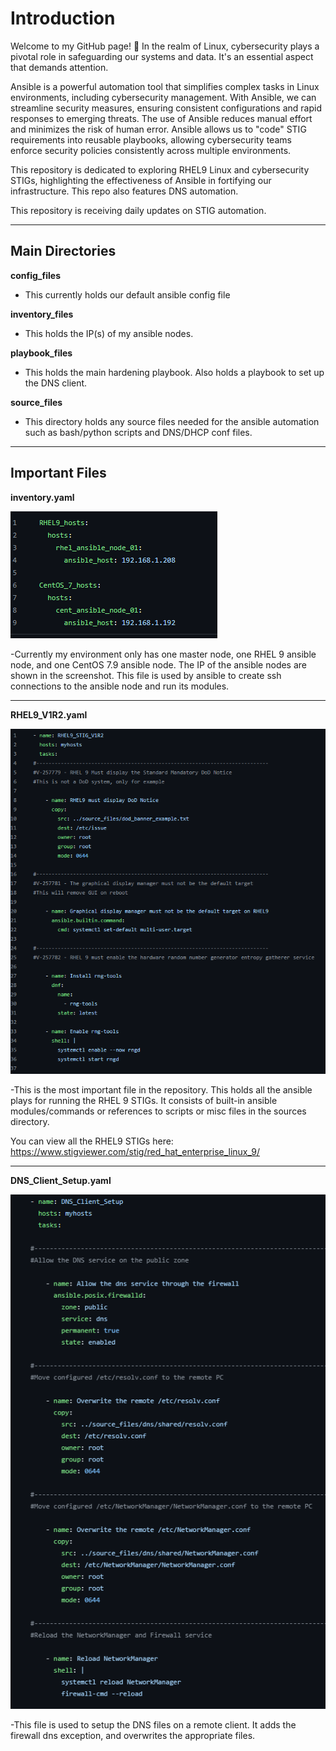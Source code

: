 # Introduction

Welcome to my GitHub page! 🚀 In the realm of Linux, cybersecurity plays a pivotal role in safeguarding our systems and data. It's an essential aspect that demands attention.

Ansible is a powerful automation tool that simplifies complex tasks in Linux environments, including cybersecurity management. With Ansible, we can streamline security measures, ensuring consistent configurations and rapid responses to emerging threats. The use of Ansible reduces manual effort and minimizes the risk of human error. Ansible allows us to "code" STIG requirements into reusable playbooks, allowing cybersecurity teams enforce security policies consistently across multiple environments.

This repository is dedicated to exploring RHEL9 Linux and cybersecurity STIGs, highlighting the effectiveness of Ansible in fortifying our infrastructure. This repo also features DNS automation. 

This repository is receiving daily updates on STIG automation.

-------------------------------------------------------------------------------------------------------------------------------------------------------------------------


## Main Directories

**config_files**
- This currently holds our default ansible config file

**inventory_files**
- This holds the IP(s) of my ansible nodes. 

**playbook_files**
- This holds the main hardening playbook. Also holds a playbook to set up the DNS client. 

**source_files**
- This directory holds any source files needed for the ansible automation such as bash/python scripts and DNS/DHCP conf files.


-------------------------------------------------------------------------------------------------------------------------------------------------------------------------

## Important Files

  **inventory.yaml**

![alt text](https://github.com/andrewumana76/Ansible_Demo/blob/main/pictures/inventory_yaml_.png)

-Currently my environment only has one master node, one RHEL 9 ansible node, and one CentOS 7.9 ansible node. The IP of the ansible nodes are shown in the screenshot. This file is used by ansible to create ssh connections to the ansible node and run its modules.

--------------------

**RHEL9_V1R2.yaml**

![alt text](https://github.com/andrewumana76/Ansible_Demo/blob/main/pictures/RHEL_9_STIG_yaml.png)

-This is the most important file in the repository. This holds all the ansible plays for running the RHEL 9 STIGs. It consists of built-in ansible modules/commands or references to scripts or misc files in the sources directory. 

You can view all the RHEL9 STIGs here: https://www.stigviewer.com/stig/red_hat_enterprise_linux_9/

--------------------

**DNS_Client_Setup.yaml**

![alt text](https://github.com/andrewumana76/Ansible_Demo/blob/main/pictures/DNS_Client_Setup_yaml.png)

-This file is used to setup the DNS files on a remote client. It adds the firewall dns exception, and overwrites the appropriate files.
